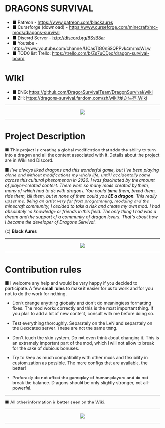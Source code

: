 # DRAGONS SURVIVAL

* ■ Patreon - https://www.patreon.com/blackaures
* ■ Сurseforge (download) - https://www.curseforge.com/minecraft/mc-mods/dragons-survival
* ■ Discord Server - http://discord.gg/8SsB8ar
* ■ Youtube - https://www.youtube.com/channel/UCasTlG0nSSQPPvk4mrmoWLw
*  ■ TODO list Trello: https://trello.com/b/Zs7uCDpo/dragon-survival-board

# Wiki 

* ■ ENG: https://github.com/DragonSurvivalTeam/DragonSurvival/wiki
* ■ ZH:  https://dragons-survival.fandom.com/zh/wiki/龙之生存_Wiki

***

<p align="center">
  <img src="https://media.discordapp.net/attachments/615961261925990429/1064785740556410910/2022-12-30_01.32.25.png?width=1201&height=676" />
</p>

***

# Project Description

■ This project is creating a global modification that adds the ability to turn into a dragon and all the content associated with it. Details about the project are in Wiki and Discord. 

■ *I've always liked dragons and this wonderful game, but I've been playing alone and without modifications my whole life, until I accidentally came across this cultural phenomenon in 2020. I was fascinated by the amount of player-created content. There were so many mods created by them, many of which had to do with dragons. You could tame them, breed them, ride them, kill them, but in none of them could you **BE a dragon**. This really upset me. Being an artist very far from programming, modding and the minecraft community, I decided to take a risk and create my own mod. I had absolutely no knowledge or friends in this field. The only thing I had was a dream and the support of a community of dragon lovers. That's about how I became the developer of Dragons Survival.* 

(c) **Black Aures**

***

<p align="center">
  <img src="https://media.discordapp.net/attachments/615961261925990429/1064785741009399879/2022-12-25_19.50.38.png?width=1201&height=676" />
</p>

***

# Contribution rules

■  I welcome any help and would be very happy if you decided to participate. A few **small rules** to make it easier for us to work and for you not to do the work for nothing. 

* Don't change anything globally and don't do meaningless formatting fixes. The mod works correctly and this is the most important thing. If you plan to add a lot of new content, consult with me before doing so.

* Test everything thoroughly. Separately on the LAN and separately on the Dedicated server. These are not the same thing.  

* Don't touch the skin system. Do not even think about changing it. This is an extremely important part of the mod, which I will not allow to break for the sake of dubious bonuses.

* Try to keep as much compatibility with other mods and flexibility in customization as possible. The more configs that are available, the better! 

* Preferably do not affect the gameplay of human players and do not break the balance. Dragons should be only slightly stronger, not all-powerful.

***

■  All other information is better seen on the [Wiki](https://github.com/DragonSurvivalTeam/DragonSurvival/wiki).

***

<p align="center">
  <img src="https://media.discordapp.net/attachments/615961261925990429/1062618941916200970/2022-12-28_20.35.32.png?width=1275&height=676" />
</p>

***

